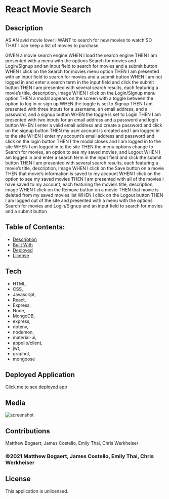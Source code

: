 # React Movie Search

## Description

AS AN avid movie lover
I WANT to search for new movies to watch
SO THAT I can keep a list of movies to purchase

GIVEN a movie search engine
WHEN I load the search engine
THEN I am presented with a menu with the options Search for movies and Login/Signup and an input field to search for movies and a submit button
WHEN I click on the Search for movies menu option
THEN I am presented with an input field to search for movies and a submit button
WHEN I am not logged in and enter a search term in the input field and click the submit button
THEN I am presented with several search results, each featuring a movie’s title, description, image
WHEN I click on the Login/Signup menu option
THEN a modal appears on the screen with a toggle between the option to log in or sign up
WHEN the toggle is set to Signup
THEN I am presented with three inputs for a username, an email address, and a password, and a signup button
WHEN the toggle is set to Login
THEN I am presented with two inputs for an email address and a password and login button
WHEN I enter a valid email address and create a password and click on the signup button
THEN my user account is created and I am logged in to the site
WHEN I enter my account’s email address and password and click on the login button
THEN I the modal closes and I am logged in to the site
WHEN I am logged in to the site
THEN the menu options change to Search for movies, an option to see my saved movies, and Logout
WHEN I am logged in and enter a search term in the input field and click the submit button
THEN I am presented with several search results, each featuring a movie’s title, description, image
WHEN I click on the Save button on a movie
THEN that movie’s information is saved to my account
WHEN I click on the option to see my saved movies
THEN I am presented with all of the movies I have saved to my account, each featuring the movie’s title, description, image
WHEN I click on the Remove button on a movie
THEN that movie is deleted from my saved movies list
WHEN I click on the Logout button
THEN I am logged out of the site and presented with a menu with the options Search for movies and Login/Signup and an input field to search for movies and a submit button

## Table of Contents:

- [Description](#description)
- [Built With](#built-with)
- [Deployed](#repository)
- [License](#license)

## Tech

* HTML,
* CSS,
* Javascript,
* React,
* Express,
* Node,
* MongoDB,
* express,
* dotenv,
* nodemon,
* material-ui,
* appollo/client,
* jwt,
* graphql,
* mongoose

## Deployed Application
[Click me to see deployed app](https://aqueous-shelf-48398.herokuapp.com/)

## Media
![screenshot](https://user-images.githubusercontent.com/67806840/112768240-f2d54f00-8fcf-11eb-927d-91827927e756.png)

## Contributions
Matthew Bogaert, James Costello, Emily Thai, Chris Werkheiser

### ©️2021 Matthew Bogaert, James Costello, Emily Thai, Chris Werkheiser

## License

This application is unlicensed.
